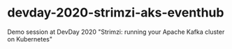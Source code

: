 # devday-2020-strimzi-aks-eventhub
Demo session at DevDay 2020 "Strimzi: running your Apache Kafka cluster on Kubernetes"
